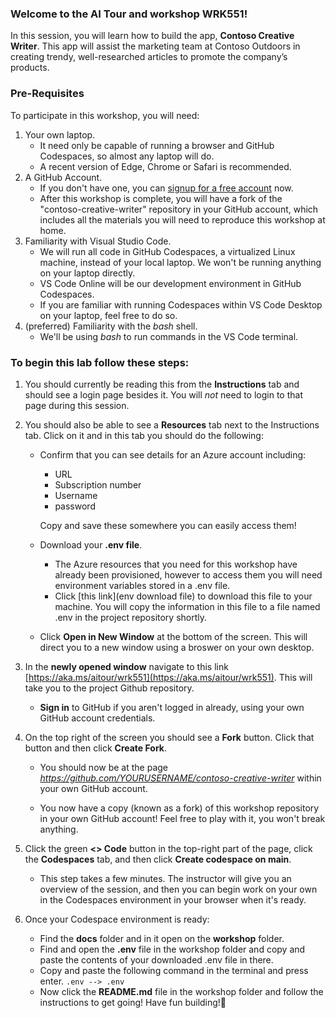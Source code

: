 ### Welcome to the AI Tour and workshop WRK551!

In this session, you will learn how to build the app, **Contoso Creative Writer**. This app will assist the marketing team at Contoso Outdoors in creating trendy, well-researched articles to promote the company’s products.

### Pre-Requisites

To participate in this workshop, you will need:

1. Your own laptop.
   * It need only be capable of running a browser and GitHub Codespaces, so almost any laptop will do.
   * A recent version of Edge, Chrome or Safari is recommended.
2. A GitHub Account.
   * If you don't have one, you can [signup for a free account](https://github.com/signup) now.
   * After this workshop is complete, you will have a fork of the "contoso-creative-writer" repository in your GitHub account, which includes all the materials you will need to reproduce this workshop at home.
3. Familiarity with Visual Studio Code. 
   * We will run all code in GitHub Codespaces, a virtualized Linux machine, instead of your local laptop. We won't be running anything on your laptop directly.
   * VS Code Online will be our development environment in GitHub Codespaces.
   * If you are familiar with running Codespaces within VS Code Desktop on your laptop, feel free to do so. 
4. (preferred) Familiarity with the *bash* shell. 
    * We'll be using *bash* to run commands in the VS Code terminal.

### To begin this lab follow these steps:

1. You should currently be reading this from the **Instructions** tab and should see a login page besides it. You will *not* need to login to that page during this session.

2. You should also be able to see a **Resources** tab next to the Instructions tab. Click on it and in this tab you should do the following:

    * Confirm that you can see details for an Azure account including:
        * URL 
        * Subscription number
        * Username 
        * password
        
        Copy and save these somewhere you can easily access them!
    
    * Download your **.env file**. 
        * The Azure resources that you need for this workshop have already been provisioned, however to access them you will need environment variables stored in a .env file.
        * Click [this link](env download file) to download this file to your machine. You will copy the information in this file to a file named .env in the project repository shortly.  

    * Click **Open in New Window** at the bottom of the screen. This will direct you to a new window using a broswer on your own desktop. 

3. In the **newly opened window** navigate to this link [https://aka.ms/aitour/wrk551](https://aka.ms/aitour/wrk551). This will take you to the project Github repository. 
    * **Sign in** to GitHub if you aren't logged in already, using your own GitHub account credentials.

4. On the top right of the screen you should see a **Fork** button. Click that button and then click **Create Fork**. 
    * You should now be at the page *https://github.com/YOURUSERNAME/contoso-creative-writer* within your own GitHub account.

    * You now have a copy (known as a fork) of this workshop repository in your own GitHub account! Feel free to play with it, you won't break anything.

5. Click the green **<> Code** button in the top-right part of the page, click the **Codespaces** tab, and then click **Create codespace on main**.
    * This step takes a few minutes. The instructor will give you an overview of the session, and then you can begin work on your own in the Codespaces environment in your browser when it's ready.

6. Once your Codespace environment is ready:
    * Find the **docs** folder and in it open on the **workshop** folder. 
    * Find and open the **.env** file in the workshop folder and copy and paste the contents of your downloaded .env file in there. 
    * Copy and paste the following command in the terminal and press enter. 
    `.env --> .env` 
    * Now click the **README.md** file in the workshop folder and follow the instructions to get going! Have fun building!🎉